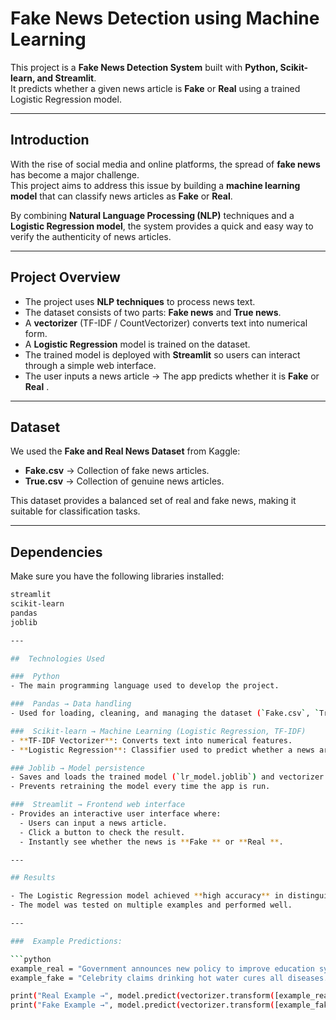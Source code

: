 #  Fake News Detection using Machine Learning

This project is a **Fake News Detection System** built with **Python, Scikit-learn, and Streamlit**.  
It predicts whether a given news article is **Fake** or **Real** using a trained Logistic Regression model.

---

##  Introduction

With the rise of social media and online platforms, the spread of **fake news** has become a major challenge.  
This project aims to address this issue by building a **machine learning model** that can classify news articles as **Fake** or **Real**.  

By combining **Natural Language Processing (NLP)** techniques and a **Logistic Regression model**, the system provides a quick and easy way to verify the authenticity of news articles.

---

##  Project Overview

- The project uses **NLP techniques** to process news text.  
- The dataset consists of two parts: **Fake news** and **True news**.  
- A **vectorizer** (TF-IDF / CountVectorizer) converts text into numerical form.  
- A **Logistic Regression** model is trained on the dataset.  
- The trained model is deployed with **Streamlit** so users can interact through a simple web interface.  
- The user inputs a news article → The app predicts whether it is **Fake**  or **Real** .  

---

## Dataset

We used the **Fake and Real News Dataset** from Kaggle:  

- **Fake.csv** → Collection of fake news articles.  
- **True.csv** → Collection of genuine news articles.  

This dataset provides a balanced set of real and fake news, making it suitable for classification tasks.

---

##  Dependencies

Make sure you have the following libraries installed:

```bash
streamlit
scikit-learn
pandas
joblib

---

##  Technologies Used

###  Python
- The main programming language used to develop the project.

###  Pandas → Data handling
- Used for loading, cleaning, and managing the dataset (`Fake.csv`, `True.csv`).

###  Scikit-learn → Machine Learning (Logistic Regression, TF-IDF)
- **TF-IDF Vectorizer**: Converts text into numerical features.
- **Logistic Regression**: Classifier used to predict whether a news article is Fake or Real.

### Joblib → Model persistence
- Saves and loads the trained model (`lr_model.joblib`) and vectorizer (`vectorizer.joblib`).
- Prevents retraining the model every time the app is run.

###  Streamlit → Frontend web interface
- Provides an interactive user interface where:
  - Users can input a news article.
  - Click a button to check the result.
  - Instantly see whether the news is **Fake ** or **Real **.

---

## Results

- The Logistic Regression model achieved **high accuracy** in distinguishing Fake vs Real news (accuracy score depends on training, typically ~90%+ on this dataset).
- The model was tested on multiple examples and performed well.

---

###  Example Predictions:

```python
example_real = "Government announces new policy to improve education system."
example_fake = "Celebrity claims drinking hot water cures all diseases."

print("Real Example →", model.predict(vectorizer.transform([example_real]))[0])
print("Fake Example →", model.predict(vectorizer.transform([example_fake]))[0])

